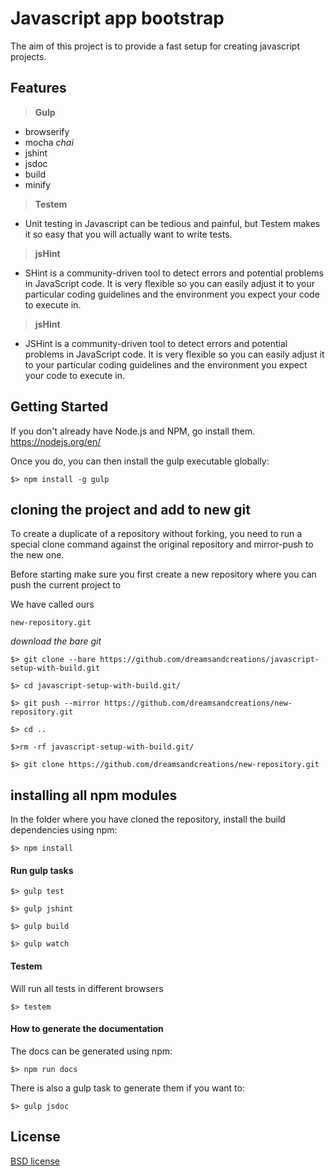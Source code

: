 # Javascript app bootstrap

The aim of this project is to provide a fast setup for creating javascript projects.

## Features
>**Gulp** 
- browserify
- mocha *chai*
- jshint
- jsdoc
- build
- minify

>**Testem**
- Unit testing in Javascript can be tedious and painful, but Testem makes it so easy that you will actually want to write tests. 

>**jsHint**
- SHint is a community-driven tool to detect errors and potential problems in JavaScript code. It is very flexible so you can easily adjust it to your particular coding guidelines and the environment you expect your code to execute in.

>**jsHint**
- JSHint is a community-driven tool to detect errors and potential problems in JavaScript code. It is very flexible so you can easily adjust it to your particular coding guidelines and the environment you expect your code to execute in.

## Getting Started
If you don't already have Node.js and NPM, go install them. 
https://nodejs.org/en/

Once you do, you can then install the gulp executable globally:

```
$> npm install -g gulp
```

## cloning the project and add to new git
To create a duplicate of a repository without forking, you need to run a special clone command against the original repository and mirror-push to the new one.

Before starting make sure you first create a new repository where you can push the current project to

We have called ours 
```
new-repository.git
```

*download the bare git*
```
$> git clone --bare https://github.com/dreamsandcreations/javascript-setup-with-build.git
```

```
$> cd javascript-setup-with-build.git/
```

```
$> git push --mirror https://github.com/dreamsandcreations/new-repository.git
```
```
$> cd ..
```

```
$>rm -rf javascript-setup-with-build.git/
```
```
$> git clone https://github.com/dreamsandcreations/new-repository.git
```

## installing all npm modules
In the folder where you have cloned the repository, install the build dependencies using npm:

```
$> npm install
```

#### Run gulp tasks
```
$> gulp test
```

```
$> gulp jshint
```

```
$> gulp build
```

```
$> gulp watch
```

#### Testem
Will run all tests in different browsers
```
$> testem
```

#### How to generate the documentation ###

The docs can be generated using npm:

```
$> npm run docs
```

There is also a gulp task to generate them if you want to:

```
$> gulp jsdoc
```

## License

[BSD license](http://opensource.org/licenses/bsd-license.php)
